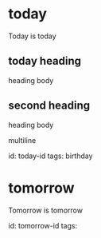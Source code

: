 # today
Today is today

## today heading
heading body

## second heading
heading body

multiline

id: today-id
tags: birthday
<!--- end-entry --->

# tomorrow
Tomorrow is tomorrow

id: tomorrow-id
tags: 
